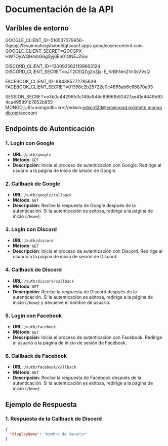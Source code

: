 # Documentación de la API

## Varibles de entorno
GOOGLE_CLIENT_ID=516537379956-0qepjc7l5vuinnuhcgshvbdldgtsuuof.apps.googleusercontent.com
GOOGLE_CLIENT_SECRET=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

DISCORD_CLIENT_ID=1300935621199663124
DISCORD_CLIENT_SECRET=oJT2CEQZg2oZja-E_KrBhNm2Vr3sVVsQ

FACEBOOK_CLIENT_ID=894385772785638
FACEBOOK_CLIENT_SECRET=01358c2b25722e0c4865ab6c68870a93

SESSION_SECRET=e3b0c44298fc1c149afbf4c8996fb92427ae41e4649b934ca495991b7852b855
MONGO_URI=mongodb+srv://edwin:edwin123@edwingod.pykmytn.mongodb.net/account

## Endpoints de Autenticación

### 1. Login con Google
- **URL**: `/auth/google`
- **Método**: `GET`
- **Descripción**: Inicia el proceso de autenticación con Google. Redirige al usuario a la página de inicio de sesión de Google.
  
### 2. Callback de Google
- **URL**: `/auth/google/callback`
- **Método**: `GET`
- **Descripción**: Recibe la respuesta de Google después de la autenticación. Si la autenticación es exitosa, redirige a la página de inicio (`/home`).

### 3. Login con Discord
- **URL**: `/auth/discord`
- **Método**: `GET`
- **Descripción**: Inicia el proceso de autenticación con Discord. Redirige al usuario a la página de inicio de sesión de Discord.

### 4. Callback de Discord
- **URL**: `/auth/discord/callback`
- **Método**: `GET`
- **Descripción**: Recibe la respuesta de Discord después de la autenticación. Si la autenticación es exitosa, redirige a la página de inicio (`/home`) y devuelve el nombre de usuario.

### 5. Login con Facebook
- **URL**: `/auth/facebook`
- **Método**: `GET`
- **Descripción**: Inicia el proceso de autenticación con Facebook. Redirige al usuario a la página de inicio de sesión de Facebook.

### 6. Callback de Facebook
- **URL**: `/auth/facebook/callback`
- **Método**: `GET`
- **Descripción**: Recibe la respuesta de Facebook después de la autenticación. Si la autenticación es exitosa, redirige a la página de inicio (`/home`).

## Ejemplo de Respuesta

### 1. Respuesta de la Callback de Discord
```json
{
  "displayName": "Nombre de Usuario"
}
